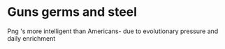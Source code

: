 ﻿# Guns germs and steel

Png 's more intelligent than Americans- due to evolutionary pressure and daily enrichment